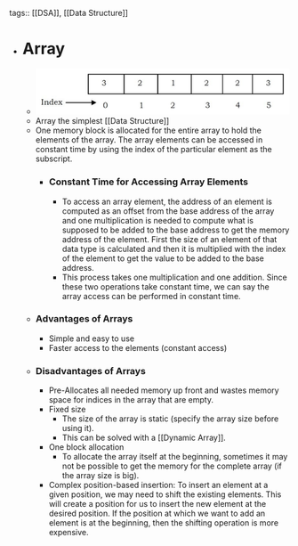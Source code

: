 tags:: [[DSA]], [[Data Structure]]

- # Array
	- ![array.png](../assets/array_1701054427268_0.png)
	- Array the simplest [[Data Structure]]
	- One memory block is allocated for the entire array to hold the elements of the array. The array elements can be accessed in constant time by using the index of the particular element as the subscript.
		- ### Constant Time for Accessing Array Elements
			- To access an array element, the address of an element is computed as an offset from the base address of the array and one multiplication is needed to compute what is supposed to be added to the base address to get the memory address of the element. First the size of an element of that data type is calculated and then it is multiplied with the index of the element to get the value to be added to the base address.
			- This process takes one multiplication and one addition. Since these two operations take constant time, we can say the array access can be performed in constant time.
	- ### Advantages of Arrays
		- Simple and easy to use
		- Faster access to the elements (constant access)
	- ### Disadvantages of Arrays
		- Pre-Allocates all needed memory up front and wastes memory space for indices in the array that are empty.
		- Fixed size
			- The size of the array is static (specify the array size before using it).
			- This can be solved with a [[Dynamic Array]].
		- One block allocation
			- To allocate the array itself at the beginning, sometimes it may not be possible to get the memory for the complete array (if the array size is big).
		- Complex position-based insertion: To insert an element at a given position, we may need to shift the existing elements. This will create a position for us to insert the new element at the desired position. If the position at which we want to add an
		  element is at the beginning, then the shifting operation is more expensive.